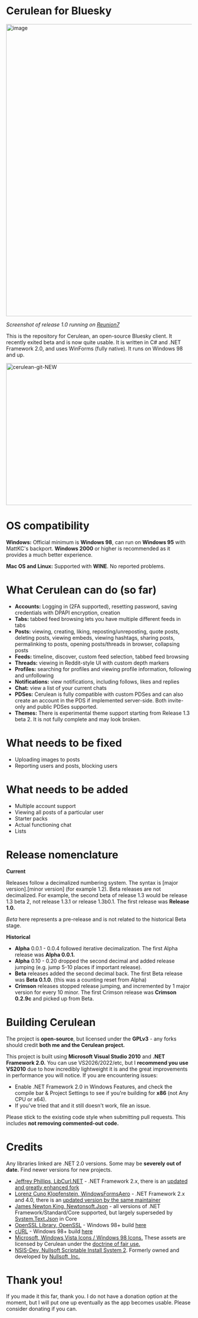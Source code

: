# Cerulean for Bluesky

<img width="1402" height="792" alt="image" src="https://github.com/user-attachments/assets/bd13c309-8684-41c2-9606-6d63280ac2c4" />

*Screenshot of release 1.0 running on [Reunion7](https://www.reunion7.com)*

This is the repository for Cerulean, an open-source Bluesky client. It recently exited beta and is now quite usable. It is written in C# and .NET Framework 2.0, and uses WinForms (fully native). It runs on Windows 98 and up.

<img width="912" height="385" alt="cerulean-git-NEW" src="https://github.com/user-attachments/assets/6d494e83-05fe-4fa0-b967-ceac51333974" />

# OS compatibility

**Windows:** Official minimum is **Windows 98**, can run on **Windows 95** with MattKC's backport. **Windows 2000** or higher is recommended as it provides a much better experience.

**Mac OS and Linux:** Supported with **WINE**. No reported problems.

# What Cerulean can do (so far)

- **Accounts:** Logging in (2FA supported), resetting password,
saving credentials with DPAPI encryption, creation
- **Tabs:** tabbed feed browsing lets you have multiple different feeds in tabs 
- **Posts:** viewing, creating, liking, reposting/unreposting, quote posts, deleting posts, viewing embeds, viewing hashtags, sharing posts, permalinking to posts, opening posts/threads in browser, collapsing posts
- **Feeds:** timeline, discover, custom feed selection, tabbed feed browsing
- **Threads:** viewing in Reddit-style UI with custom depth markers
- **Profiles:** searching for profiles and viewing profile information, following and unfollowing
- **Notifications:** view notifications, including follows, likes and replies
- **Chat:** view a list of your current chats
- **PDSes:** Cerulean is fully compatible with custom PDSes and can also create an account in the PDS if implemented server-side. Both invite-only and public PDSes supported.
- **Themes:** There is experimental theme support starting from Release 1.3 beta 2. It is not fully complete and may look broken.

# What needs to be fixed

- Uploading images to posts
- Reporting users and posts, blocking users

# What needs to be added 

- Multiple account support
- Viewing all posts of a particular user
- Starter packs
- Actual functioning chat
- Lists

# Release nomenclature

**Current** 

Releases follow a decimalized numbering system. The syntax is [major version].[minor version] (for example 1.2).
Beta releases are not decimalized. For example, the second beta of release 1.3 would be release 1.3 beta 2, not release 1.3.1 or release 1.3b0.1.
The first release was **Release 1.0.**

_Beta_ here represents a pre-release and is not related to the historical Beta stage. 

**Historical**

- **Alpha** 0.0.1 - 0.0.4 followed iterative decimalization. The first Alpha release was **Alpha 0.0.1.**
- **Alpha** 0.10 - 0.20 dropped the second decimal and added release jumping (e.g. jump 5-10 places if important release).
- **Beta** releases added the second decimal back. The first Beta release was **Beta 0.1.0.** (this was a counting reset from Alpha)
- **Crimson** releases stopped release jumping, and incremented by 1 major version for every 10 minor. The first Crimson release was **Crimson 0.2.9c** and picked up from Beta.

# Building Cerulean

The project is **open-source**, but licensed under the **GPLv3** - any forks should credit **both me and the Cerulean project.**

This project is built using **Microsoft Visual Studio 2010** and **.NET Framework 2.0.** You can use VS2026/2022/etc, but I **recommend you use VS2010** due to how incredibly lightweight it is and the great improvements in performance you will notice. If you are encountering issues:

- Enable .NET Framework 2.0 in Windows Features, and check the compile bar & Project Settings to see if you're building for **x86** (not Any CPU or x64).
- If you've tried that and it still doesn't work, file an issue.

Please stick to the existing code style when submitting pull requests. This includes **not removing commented-out code.**

# Credits

Any libraries linked are .NET 2.0 versions. Some may be **severely out of date.** Find newer versions for new projects.

- [Jeffrey Phillips, LibCurl.NET](https://sourceforge.net/projects/libcurl-net/) - .NET Framework 2.x, there is an [updated and greatly enhanced fork](https://github.com/masroore/CurlSharp)
- [Lorenz Cuno Klopfenstein, WindowsFormsAero](https://codeplexarchive.org/project/windowsformsaero) - .NET Framework 2.x and 4.0, there is an [updated version by the same maintainer](https://github.com/LorenzCK/WindowsFormsAero)
- [James Newton King, Newtonsoft.Json](https://www.newtonsoft.com/json) - all versions of .NET Framework/Standard/Core supported, but largely superseded by [System.Text.Json](https://learn.microsoft.com/en-us/dotnet/api/system.text.json) in Core
- [OpenSSL Library, OpenSSL](https://openssl-library.org/source/old/1.0.2/index.html) - Windows 98+ build [here](https://github.com/OmegaAOL/openssl-windows98)
- [cURL](https://curl.se/download/) - Windows 98+ build [here](https://github.com/OmegaAOL/curl-windows98)
- [Microsoft, Windows Vista Icons / Windows 98 Icons.](https://www.microsoft.com) These assets are licensed by Cerulean under the [doctrine of fair use.](https://en.wikipedia.org/wiki/Fair_use?useskin=modern)
- [NSIS-Dev, Nullsoft Scriptable Install System 2](https://github.com/NSIS-Dev). Formerly owned and developed by [Nullsoft, Inc.](https://en.wikipedia.org/wiki/Nullsoft?useskin=modern)


# Thank you!

If you made it this far, thank you. I do not have a donation option at the moment, but I will put one up eventually as the app becomes usable. Please consider donating if you can.
